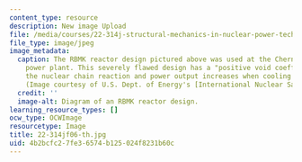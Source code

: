 ```yaml
---
content_type: resource
description: New image Upload
file: /media/courses/22-314j-structural-mechanics-in-nuclear-power-technology-fall-2006/4b2bcfc27fe36574b125024f8231b60c_22-314jf06-th.jpg
file_type: image/jpeg
image_metadata:
  caption: The RBMK reactor design pictured above was used at the Chernobyl nuclear
    power plant. This severely flawed design has a "positive void coefficient", meaning
    the nuclear chain reaction and power output increases when cooling water is lost.
    (Image courtesy of U.S. Dept. of Energy's [International Nuclear Safety Center](http://insc.ans.org/).)
  credit: ''
  image-alt: Diagram of an RBMK reactor design.
learning_resource_types: []
ocw_type: OCWImage
resourcetype: Image
title: 22-314jf06-th.jpg
uid: 4b2bcfc2-7fe3-6574-b125-024f8231b60c
---
```

